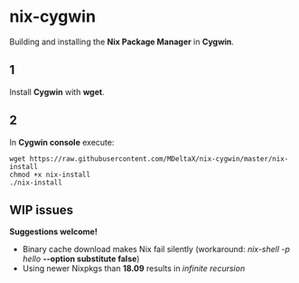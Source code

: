 # nix-cygwin
Building and installing the **Nix Package Manager** in **Cygwin**.

## 1
Install **Cygwin** with **wget**.

## 2
In **Cygwin console** execute:
```
wget https://raw.githubusercontent.com/MDeltaX/nix-cygwin/master/nix-install
chmod +x nix-install
./nix-install
```

## WIP issues
**Suggestions welcome!**
* Binary cache download makes Nix fail silently (workaround: *nix-shell -p hello* **--option substitute false**)
* Using newer Nixpkgs than **18.09** results in *infinite recursion*
